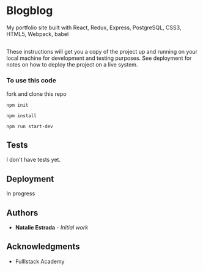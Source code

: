 # Blogblog

My portfolio site built with React, Redux, Express, PostgreSQL, CSS3, HTML5, Webpack, babel

## 

These instructions will get you a copy of the project up and running on your local machine for development and testing purposes. See deployment for notes on how to deploy the project on a live system.

### To use this code

fork and clone this repo

```
npm init
```

```
npm install
```

```
npm run start-dev
```



## Tests 
I don't have tests yet. 


## Deployment

In progress

## Authors

* **Natalie Estrada** - *Initial work* 

## Acknowledgments

* Fulllstack Academy 
